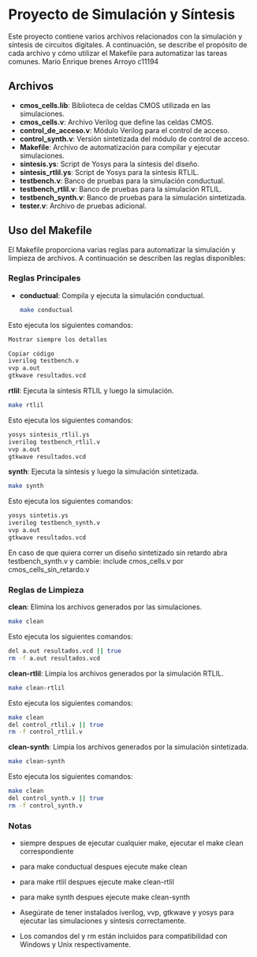 
# Proyecto de Simulación y Síntesis

Este proyecto contiene varios archivos relacionados con la simulación y síntesis de circuitos digitales. A continuación, se describe el propósito de cada archivo y cómo utilizar el Makefile para automatizar las tareas comunes. Mario Enrique brenes Arroyo c11194

## Archivos

- **cmos_cells.lib**: Biblioteca de celdas CMOS utilizada en las simulaciones.
- **cmos_cells.v**: Archivo Verilog que define las celdas CMOS.
- **control_de_acceso.v**: Módulo Verilog para el control de acceso.
- **control_synth.v**: Versión sintetizada del módulo de control de acceso.
- **Makefile**: Archivo de automatización para compilar y ejecutar simulaciones.
- **sintesis.ys**: Script de Yosys para la síntesis del diseño.
- **sintesis_rtlil.ys**: Script de Yosys para la síntesis RTLIL.
- **testbench.v**: Banco de pruebas para la simulación conductual.
- **testbench_rtlil.v**: Banco de pruebas para la simulación RTLIL.
- **testbench_synth.v**: Banco de pruebas para la simulación sintetizada.
- **tester.v**: Archivo de pruebas adicional.

## Uso del Makefile

El Makefile proporciona varias reglas para automatizar la simulación y limpieza de archivos. A continuación se describen las reglas disponibles:

### Reglas Principales

- **conductual**: Compila y ejecuta la simulación conductual.
  ```bash
  make conductual
    ```

Esto ejecuta los siguientes comandos:

```bash
Mostrar siempre los detalles

Copiar código
iverilog testbench.v
vvp a.out
gtkwave resultados.vcd
```
**rtlil**: Ejecuta la síntesis RTLIL y luego la simulación.
```bash
make rtlil
```
Esto ejecuta los siguientes comandos:
```bash
yosys sintesis_rtlil.ys
iverilog testbench_rtlil.v
vvp a.out
gtkwave resultados.vcd
```

**synth**: Ejecuta la síntesis y luego la simulación sintetizada.
```bash
make synth
```

Esto ejecuta los siguientes comandos:
```bash
yosys sintetis.ys
iverilog testbench_synth.v
vvp a.out
gtkwave resultados.vcd
```

En caso de que quiera correr un diseño sintetizado sin retardo abra testbench_synth.v y cambie:
include cmos_cells.v por cmos_cells_sin_retardo.v


### Reglas de Limpieza
**clean**: Elimina los archivos generados por las simulaciones.

```bash
make clean
```
Esto ejecuta los siguientes comandos:
```bash
del a.out resultados.vcd || true
rm -f a.out resultados.vcd
```
**clean-rtlil**: Limpia los archivos generados por la simulación RTLIL.
```bash
make clean-rtlil
```

Esto ejecuta los siguientes comandos:
```bash
make clean
del control_rtlil.v || true
rm -f control_rtlil.v
```

**clean-synth**: Limpia los archivos generados por la simulación sintetizada.
```bash
make clean-synth
```

Esto ejecuta los siguientes comandos:
```bash
make clean
del control_synth.v || true
rm -f control_synth.v
```

### Notas
* siempre despues de ejecutar cualquier make, ejecutar el make clean correspondiente
* para make conductual despues ejecute make clean
* para make rtlil despues ejecute make clean-rtlil
* para make synth despues ejecute make clean-synth

* Asegúrate de tener instalados iverilog, vvp, gtkwave y yosys para ejecutar las simulaciones y síntesis correctamente.

* Los comandos del y rm están incluidos para compatibilidad con Windows y Unix respectivamente.